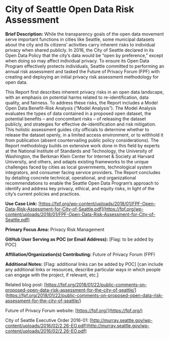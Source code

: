 # City of Seattle Open Data Risk Assessment

**Brief Description:** While the transparency goals of the open data movement serve important functions in cities like Seattle, some municipal datasets about the city and its citizens’ activities carry inherent risks to individual privacy when shared publicly. In 2016, the City of Seattle declared in its Open Data Policy that the city’s data would be “open by preference,” except when doing so may affect individual privacy. To ensure its Open Data Program effectively protects individuals, Seattle committed to performing an annual risk assessment and tasked the Future of Privacy Forum (FPF) with creating and deploying an initial privacy risk assessment methodology for open data.

This Report first describes inherent privacy risks in an open data landscape, with an emphasis on potential harms related to re-identification, data quality, and fairness. To address these risks, the Report includes a Model Open Data Benefit-Risk Analysis (“Model Analysis”). The Model Analysis evaluates the types of data contained in a proposed open dataset, the potential benefits – and concomitant risks – of releasing the dataset publicly, and strategies for effective de-identification and risk mitigation. This holistic assessment guides city officials to determine whether to release the dataset openly, in a limited access environment, or to withhold it from publication (absent countervailing public policy considerations). The Report methodology builds on extensive work done in this field by experts at the National Institute of Standards and Technology, the University of Washington, the Berkman Klein Center for Internet & Society at Harvard University, and others, and adapts existing frameworks to the unique challenges faced by cities as local governments, technological system integrators, and consumer facing service providers. The Report concludes by detailing concrete technical, operational, and organizational recommendations to enable the Seattle Open Data Program’s approach to identify and address key privacy, ethical, and equity risks, in light of the city’s current policies and practices.

**Use Case Link:** [https://fpf.org/wp-content/uploads/2018/01/FPF-Open-Data-Risk-Assessment-for-City-of-Seattle.pdf](https://fpf.org/wp-content/uploads/2018/01/FPF-Open-Data-Risk-Assessment-for-City-of-Seattle.pdf) 

**Primary Focus Area:** Privacy Risk Management

**GitHub User Serving as POC (or Email Address):** [Flag: to be added by POC]

**Affiliation/Organization(s) Contributing:** Future of Privacy Forum (FPF)

**Additional Notes:** [Flag: additional links can be added by POC] [can include any additional links or resources, describe particular ways in which people can engage with the project, if relevant, etc.]

Related blog post: [https://fpf.org/2018/01/22/public-comments-on-proposed-open-data-risk-assessment-for-the-city-of-seattle/] (https://fpf.org/2018/01/22/public-comments-on-proposed-open-data-risk-assessment-for-the-city-of-seattle/)

Future of Privacy Forum website: [https://fpf.org/](https://fpf.org/)

City of Seattle Executive Order 2016-01: [http://murray.seattle.gov/wp-content/uploads/2016/02/2.26-EO.pdf](http://murray.seattle.gov/wp-content/uploads/2016/02/2.26-EO.pdf)